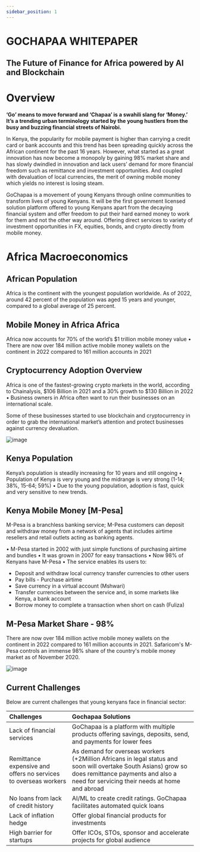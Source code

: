 ```yaml
---
sidebar_position: 1
---
```


# GOCHAPAA WHITEPAPER

## The Future of Finance for Africa powered by AI and Blockchain



# Overview

**‘Go’ means to move forward and ‘Chapaa’ is a swahili slang for ‘Money.’ It’s a trending urban terminology started by the young hustlers from the busy and buzzing financial streets of Nairobi.**

In Kenya, the popularity for mobile payment is higher than carrying a credit card or bank accounts and this trend has been spreading quickly across the African continent for the past 16 years. However, what started as a great innovation has now become a monopoly by gaining 98% market share and has slowly dwindled in innovation and lack users’ demand for more financial freedom such as remittance and investment opportunities. And coupled with devaluation of local currencies, the merit of owning mobile money which yields no interest is losing steam.

GoChapaa is a movement of young Kenyans through online communities to transform lives of young Kenyans. It will be the first government licensed solution platform offered to young Kenyans apart from the decaying financial system and offer freedom to put their hard earned money to work for them and not the other way around. Offering direct services to variety of investment opportunities in FX, equities, bonds, and crypto directly from mobile money.

# Africa Macroeconomics

## African Population

Africa is the continent with the youngest population worldwide. As of 2022, around 42 percent of the population was aged 15 years and younger, compared to a global average of 25 percent.

## Mobile Money in Africa Africa

Africa now accounts for 70% of the world’s $1 trillion mobile money value • There are now over 184 million active mobile money wallets on the continent in 2022 compared to 161 million accounts in 2021

## Cryptocurrency Adoption Overview 

Africa is one of the fastest-growing crypto markets in the world, according to Chainalysis, $106 Billion in 2021 and a 30% growth to $130 Billion in 2022 • Business owners in Africa often want to run their businesses on an international scale. 

Some of these businesses started to use blockchain and cryptocurrency in order to grab the international market’s attention and protect businesses against currency devaluation.

![image](https://github.com/GoChapaa/gochapaa-documents/assets/104560529/b2bcdacb-dbc6-4092-8a8b-b21d7fc0954f)


## Kenya Population

Kenya’s population is steadily increasing for 10 years and still ongoing • Population of Kenya is very young and the midrange is very strong (1-14; 38%, 15-64; 59%) • Due to the young population, adoption is fast, quick and very sensitive to new trends.

## Kenya Mobile Money [M-Pesa] 
M-Pesa is a branchless banking service; M-Pesa customers can deposit and withdraw money from a network of agents that includes airtime resellers and retail outlets acting as banking agents.

• M-Pesa started in 2002 with just simple functions of purchasing airtime and bundles 
• It was grown in 2007 for easy transactions • Now 98% of Kenyans have M-Pesa 
• The service enables its users to: 
- Deposit and withdraw local currency transfer currencies to other users
- Pay bills - Purchase airtime 
- Save currency in a virtual account (Mshwari) 
- Transfer currencies between the service and, in some markets like Kenya, a bank account 
- Borrow money to complete a transaction when short on cash (Fuliza) 

## M-Pesa Market Share - 98% 
There are now over 184 million active mobile money wallets on the continent in 2022 compared to 161 million accounts in 2021. Safaricom's M-Pesa controls an immense 98% share of the country's mobile money market as of November 2020.

![image](https://github.com/GoChapaa/gochapaa-documents/assets/104560529/466ba3fe-53ad-45a8-a8eb-5ee57dd0470f)

## Current Challenges 
Below are current challenges that young kenyans face in financial sector:

| Challenges      | Gochapaa Solutions | 
| :---        |    :----  |
| Lack of financial services      | GoChapaa is a platform with multiple products offering savings, deposits, send, and payments for lower fees |
| Remittance expensive and offers no services to overseas workers |  As demand for overseas workers (+2Million Africans in legal status and soon will overtake South Asians) grow so does remittance payments and also a need for servicing their needs at home and abroad |
| No loans from lack of credit history | AI/ML to create credit ratings. GoChapaa facilitates automated quick loans |
| Lack of inflation hedge  | Offer global financial products for investments |
| High barrier for startups | Offer ICOs, STOs, sponsor and accelerate projects for global audience  |
